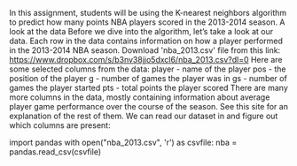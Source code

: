 In this assignment, students will be using the K-nearest neighbors algorithm to predict
how many points NBA players scored in the 2013-2014 season.
A look at the data
Before we dive into the algorithm, let’s take a look at our data. Each row in the data
contains information on how a player performed in the 2013-2014 NBA season.
Download 'nba_2013.csv' file from this link:
https://www.dropbox.com/s/b3nv38jjo5dxcl6/nba_2013.csv?dl=0
Here are some selected columns from the data:
player - name of the player
pos - the position of the player
g - number of games the player was in
gs - number of games the player started
pts - total points the player scored
There are many more columns in the data, mostly containing information about average
player game performance over the course of the season. See this site for an explanation
of the rest of them.
We can read our dataset in and figure out which columns are present:

import pandas
with open("nba_2013.csv", 'r') as csvfile:
nba = pandas.read_csv(csvfile)
